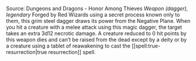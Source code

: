 Source: Dungeons and Dragons - Honor Among Thieves
*Weapon (dagger), legendary*
Forged by Red Wizards using a secret process known only to them, this grim steel dagger draws its power from the Negative Plane. When you hit a creature with a melee attack using this magic dagger, the target takes an extra 3d12 necrotic damage.
A creature reduced to 0 hit points by this weapon dies and can’t be raised from the dead except by a deity or by a creature using a tablet of reawakening to cast the [[spell:true-resurrection|true resurrection]] spell.